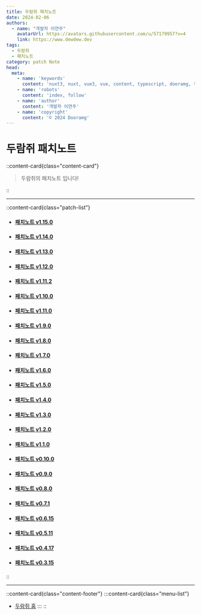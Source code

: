 ```yaml
---
title: 두람쥐 패치노트
date: 2024-02-06
authors:
  - name: "개발자 이연주"
    avatarUrl: https://avatars.githubusercontent.com/u/57179957?v=4
    link: https://www.dewdew.dev
tags:
  - 두람쥐
  - 패치노트
category: patch Note
head:
  meta:
    - name: 'keywords'
      content: 'nuxt3, nuxt, vue3, vue, content, typescript, dooramg, 두람쥐'
    - name: 'robots'
      content: 'index, follow'
    - name: 'author'
      content: '개발자 이연주'
    - name: 'copyright'
      content: '© 2024 Dooramg'
---
```


# 두람쥐 패치노트

::content-card{class="content-card"}
> 두람쥐의 패치노트 입니다!

::

---

::content-card{class="patch-list"}
- #### [패치노트 v1.15.0](/patch/v1.15.0)
- #### [패치노트 v1.14.0](/patch/v1.14.0)
- #### [패치노트 v1.13.0](/patch/v1.13.0)
- #### [패치노트 v1.12.0](/patch/v1.12.0)
- #### [패치노트 v1.11.2](/patch/v1.11.2)
- #### [패치노트 v1.10.0](/patch/v1.10.0)
- #### [패치노트 v1.11.0](/patch/v1.11.0)
- #### [패치노트 v1.9.0](/patch/v1.9.0)
- #### [패치노트 v1.8.0](/patch/v1.8.0)
- #### [패치노트 v1.7.0](/patch/v1.7.0)
- #### [패치노트 v1.6.0](/patch/v1.6.0)
- #### [패치노트 v1.5.0](/patch/v1.5.0)
- #### [패치노트 v1.4.0](/patch/v1.4.0)
- #### [패치노트 v1.3.0](/patch/v1.3.0)
- #### [패치노트 v1.2.0](/patch/v1.2.0)
- #### [패치노트 v1.1.0](/patch/v1.1.0)
- #### [패치노트 v0.10.0](/patch/v0.10.0)
- #### [패치노트 v0.9.0](/patch/v0.9.0)
- #### [패치노트 v0.8.0](/patch/v0.8.0)
- #### [패치노트 v0.7.1](/patch/v0.7.1)
- #### [패치노트 v0.6.15](/patch/v0.6.15)
- #### [패치노트 v0.5.11](/patch/v0.5.11)
- #### [패치노트 v0.4.17](/patch/v0.4.17)
- #### [패치노트 v0.3.15](/patch/v0.3.15)
::

---

::content-card{class="content-footer"}
  :::content-card{class="menu-list"}
  - [두람쥐 홈](/)
  :::
::
